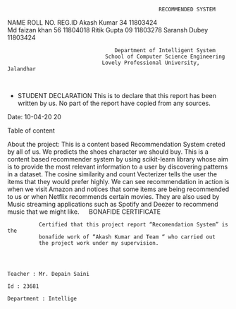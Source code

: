                                                     RECOMMENDED SYSTEM 

NAME                                                         ROLL NO.                                              REG.ID
Akash Kumar                                                  34                                                    11803424           
Md faizan khan                                               56                                                    11804018
Ritik Gupta                                                  09                                                    11803278
Saransh Dubey                                                                                                      11803424

                                      Department of Intelligent System
                                   School of Computer Science Engineering
                                  Lovely Professional University, Jalandhar

 
 * STUDENT DECLARATION
    This is to declare that this report has been written by us. No part of the report have copied from any sources. 

Date:  10-04-20 20

Table of content

About the project: 
This is a content based Recommendation System creted by all of us. We predicts the shoes character we should buy. This is a content based recommender system by using scikit-learn library whose aim is to provide the most relevant information to a user by discovering patterns in a dataset. The cosine similarity and count Vecterizer tells the user the items that they would prefer highly. We can see recommendation in action is when we visit Amazon and notices that some items are being recommended to us or when Netflix recommends certain movies. They are also used by Music streaming applications such as Spotify and Deezer to recommend music that we might like.
 
BONAFIDE CERTIFICATE

              Certified that this project report “Recomendation System” is the
              bonafide work of “Akash Kumar and Team “ who carried out 
              the project work under my supervision.



                                                                                                    Teacher : Mr. Depain Saini
                                                                                                    Id : 23681
                                                                                                    Department : Intellige

